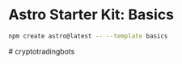 # Astro Starter Kit: Basics

```sh
npm create astro@latest -- --template basics
```
#   c r y p t o t r a d i n g b o t s  
 